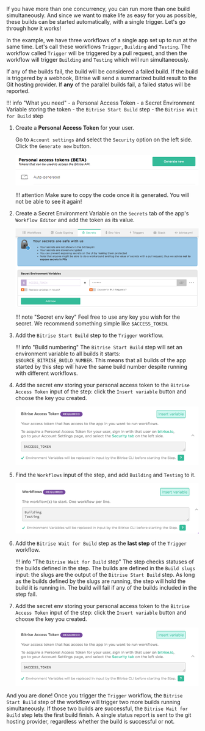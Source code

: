 If you have more than one concurrency, you can run more than one build simultaneously. And since we want to make life as easy for you as possible, these builds can be started automatically, with a single trigger. Let's go through how it works!

In the example, we have three workflows of a single app set up to run at the same time. Let's call these workflows `Trigger`, `Building` and `Testing`. The workflow called `Trigger` will be triggered by a pull request, and then the workflow will trigger `Building` and `Testing` which will run simultaneously.

If any of the builds fail, the build will be considered a failed build. If the build is triggered by a webhook, Bitrise will send a summarized build result to the Git hosting provider. If __any__ of the parallel builds fail, a failed status will be reported.

!!! info "What you need"
    - a Personal Access Token
    - a Secret Environment Variable storing the token
    - the `Bitrise Start Build` step
    - the `Bitrise Wait for Build` step

1. Create a __Personal Access Token__ for your user.

    Go to `Account settings` and select the `Security` option on the left side. Click the `Generate new` button.

    ![Access token](/img/getting-started/triggering-builds/generate-token.png)

    !!! attention
        Make sure to copy the code once it is generated. You will not be able to see it again!

1. Create a Secret Environment Variable on the `Secrets` tab of the app's `Workflow Editor` and add the token as its value.

    ![Secret env](/img/getting-started/triggering-builds/secret_token.png)

    !!! note "Secret env key"
        Feel free to use any key you wish for the secret. We recommend something simple like `$ACCESS_TOKEN`.

1. Add the `Bitrise Start Build` step to the `Trigger` workflow.

    !!! info "Build numbering"
        The `Bitrise Start Build` step will set an environment variable to all builds it starts: `$SOURCE_BITRISE_BUILD_NUMBER`. This means that all builds of the app started by this step will have the same build number despite running with different workflows.

1. Add the secret env storing your personal access token to the `Bitrise Access Token` input of the step: click the `Insert variable` button and choose the key you created.

    ![Secret env](/img/getting-started/triggering-builds/access-token-input.png)

1. Find the `Workflows` input of the step, and add `Building` and `Testing` to it.

    ![Workflows input](/img/getting-started/triggering-builds/workflows-input.png)

1. Add the `Bitrise Wait for Build` step as the __last step__ of the `Trigger` workflow.

    !!! info "The `Bitrise Wait for Build` step"
        The step checks statuses of the builds defined in the step. The builds are defined in the `Build slugs` input: the slugs are the output of the `Bitrise Start Build` step. As long as the builds defined by the slugs are running, the step will hold the build it is running in. The build will fail if any of the builds included in the step fail.  

1. Add the secret env storing your personal access token to the `Bitrise Access Token` input of the step: click the `Insert variable` button and choose the key you created.

    ![Secret env](/img/getting-started/triggering-builds/access-token-input.png)

And you are done! Once you trigger the `Trigger` workflow, the `Bitrise Start Build` step of the workflow will trigger two more builds running simultaneously. If those two builds are successful, the `Bitrise Wait for Build` step lets the first build finish. A single status report is sent to the git hosting provider, regardless whether the build is successful or not.
